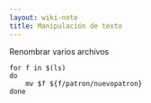 ```yaml
---
layout: wiki-note
title: Manipulación de texto
---
```


Renombrar varios archivos

    for f in $(ls)
    do
        mv $f ${f/patron/nuevopatron}
    done
